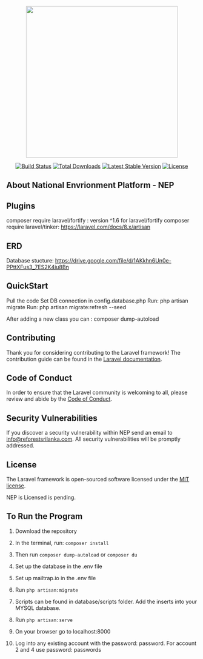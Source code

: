 <p align="center"><a href="https://laravel.com" target="_blank"><img src="https://raw.githubusercontent.com/laravel/art/master/logo-lockup/5%20SVG/2%20CMYK/1%20Full%20Color/laravel-logolockup-cmyk-red.svg" width="400"></a></p>

<p align="center">
<a href="https://travis-ci.org/laravel/framework"><img src="https://travis-ci.org/laravel/framework.svg" alt="Build Status"></a>
<a href="https://packagist.org/packages/laravel/framework"><img src="https://img.shields.io/packagist/dt/laravel/framework" alt="Total Downloads"></a>
<a href="https://packagist.org/packages/laravel/framework"><img src="https://img.shields.io/packagist/v/laravel/framework" alt="Latest Stable Version"></a>
<a href="https://packagist.org/packages/laravel/framework"><img src="https://img.shields.io/packagist/l/laravel/framework" alt="License"></a>
</p>

## About National Envrionment Platform - NEP


## Plugins
composer require laravel/fortify : version ^1.6 for laravel/fortify
composer require laravel/tinker:  https://laravel.com/docs/8.x/artisan

## ERD
Database stucture: https://drive.google.com/file/d/1AKkhn6Un0e-PPttXFus3_7ES2K4iu8Bn

## QuickStart
Pull the code
Set DB connection in config.database.php
Run: php artisan migrate
Run: php artisan migrate:refresh --seed

After adding a new class you can : composer dump-autoload

## Contributing

Thank you for considering contributing to the Laravel framework! The contribution guide can be found in the [Laravel documentation](https://laravel.com/docs/contributions).

## Code of Conduct

In order to ensure that the Laravel community is welcoming to all, please review and abide by the [Code of Conduct](https://laravel.com/docs/contributions#code-of-conduct).

## Security Vulnerabilities

If you discover a security vulnerability within NEP send an email to [info@reforestsrilanka.com](mailto:info@reforestsrilanka.com). All security vulnerabilities will be promptly addressed.

## License

The Laravel framework is open-sourced software licensed under the [MIT license](https://opensource.org/licenses/MIT).

NEP is Licensed is pending. 

## To Run the Program

1. Download the repository

2. In the terminal, run: `composer install`

3. Then run `composer dump-autoload` or `composer du`

4. Set up the database in the .env file

5. Set up mailtrap.io in the .env file

6. Run `php artisan:migrate`

7. Scripts can be found in database/scripts folder. Add the inserts into your MYSQL database.

8. Run `php artisan:serve`

9. On your browser go to localhost:8000

10. Log into any existing account with the password: password. For account 2 and 4 use password: passwords


